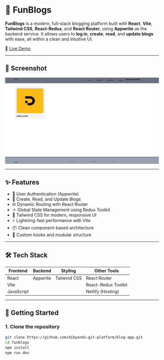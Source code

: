 # 📝 FunBlogs

**FunBlogs** is a modern, full-stack blogging platform built with **React**, **Vite**, **Tailwind CSS**, **React-Redux**, and **React Router**, using **Appwrite** as the backend service. It allows users to **log in**, **create**, **read**, and **update blogs** with ease, all within a clean and intuitive UI.

🔗 [Live Demo](https://funblogs.netlify.app/)

---

## 📸 Screenshot

![FunBlogs Screenshot](./public/blog-app.jpg)

---

## ✨ Features

- 🔐 User Authentication (Appwrite)
- 📝 Create, Read, and Update Blogs
- 🌐 Dynamic Routing with React Router
- ⚛️ Global State Management using Redux Toolkit
- 💨 Tailwind CSS for modern, responsive UI
- ⚡️ Lightning-fast performance with Vite
- 📦 Clean component-based architecture
- 🧠 Custom hooks and modular structure

---

## 🛠 Tech Stack

| Frontend      | Backend       | Styling       | Other Tools         |
|---------------|---------------|----------------|----------------------|
| React         | Appwrite      | Tailwind CSS  | React Router         |
| Vite          |               |               | React-Redux Toolkit  |
| JavaScript    |               |               | Netlify (Hosting)    |

---

## 🚀 Getting Started

### 1. Clone the repository

```bash
git clone https://github.com/dibyendu-git-platform/blog-app.git
cd funblogs
npm install
npm run dev

